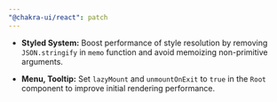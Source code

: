 ```yaml
---
"@chakra-ui/react": patch
---
```


- **Styled System:** Boost performance of style resolution by removing
  `JSON.stringify` in `memo` function and avoid memoizing non-primitive
  arguments.

- **Menu, Tooltip:** Set `lazyMount` and `unmountOnExit` to `true` in the `Root`
  component to improve initial rendering performance.
